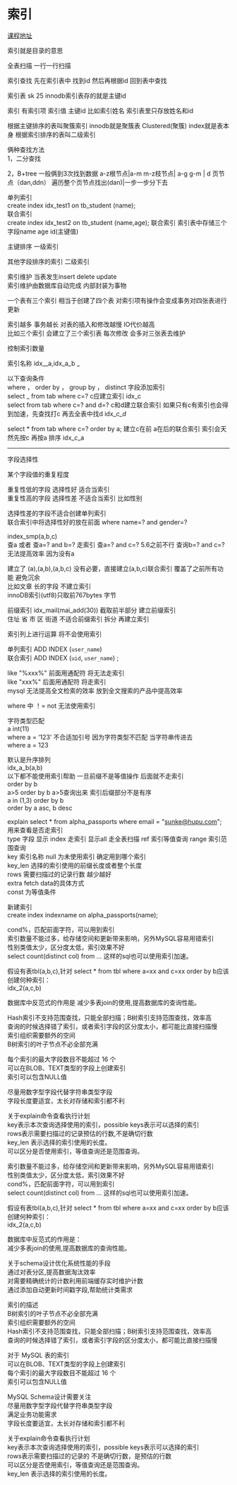 # 索引

[课程地址](http://mooc.study.163.com/learn/NEU-1000080001?tid=2001223005#/learn/content?type=detail&id=2001414084)

索引就是目录的意思

全表扫描  一行一行扫描

索引查找  先在索引表中 找到id 然后再根据id 回到表中查找

索引表 sk 25  innodb索引表存的就是主键id

索引 有索引项 索引值 主键id    比如索引姓名 索引表里只存放姓名和id

根据主键排序的表叫聚簇索引 innodb就是聚簇表   Clustered\(聚簇\) index就是表本身 根据索引排序的表叫二级索引

俩种查找方法  
1，二分查找

2，B+tree  一般俩到3次找到数据  a-z根节点\|a-m m-z枝节点\| a-g g-m \| d 页节点（dan,ddn） 遍历整个页节点找出\(dan\)\|一步一步分下去

单列索引  
create index idx\_test1 on tb\_student \(name\);  
联合索引  
create index idx\_test2 on tb\_student \(name,age\); 联合索引  索引表中存储三个字段name age id\(主键值\)

主键排序 一级索引

其他字段排序的索引  二级索引

索引维护 当表发生insert delete update  
索引维护由数据库自动完成 内部封装为事物

一个表有三个索引 相当于创建了四个表  对索引项有操作会变成事务对四张表进行更新

索引越多  事务越长 对表的插入和修改越慢 IO代价越高  
比如三个索引 会建立了三个索引表 每次修改 会多对三张表去维护

控制索引数量

索引名称 idx\__a,idx\_a\_b _

以下查询条件  
where ， order by ， group by  ， distinct 字段添加索引  
select _ from tab where c=?  c应建立索引  idx_c  
select  from tab where c=?  and d=? c和d建立联合索引 如果只有c有索引也会得到加速，先查找打c 再去全表中找d  idx\__c\_d_

select \* from tab where c=? order by a; 建立c在前 a在后的联合索引 索引会天然先按c 再按a 排序 idx\__c_\_a

---

字段选择性

某个字段值的重复程度

重复性低的字段 选择性好 适合当索引  
重复性高的字段  选择性差  不适合当索引 比如性别

选择性差的字段不适合创建单列索引  
联合索引中将选择性好的放在前面  where name=? and gender=?

index\_smp\(a,b,c\)  
查a 或者 查a=? and b=? 走索引  查a=? and c=? 5.6之前不行  查询b=? and c=? 无法提高效率 因为没有a

建立了 \(a\),\(a,b\),\(a,b,c\) 没有必要，直接建立\(a,b,c\)联合索引 覆盖了之前所有功能 避免沉余  
比如文章 长的字段 不建立索引  
innoDB索引\(utf8\)只取前767bytes 字节

前缀索引  idx\_mail\(mai\_add\(30\)\) 截取前半部分 建立前缀索引  
住址 省 市 区 街道  不适合前缀索引  拆分 再建立索引

索引列上进行运算 将不会使用索引

单列索引    ADD INDEX \(`user_name`\)  
联合索引   ADD INDEX \(`uid`, `user_name`\) ;

like "%xxx%" 前面用通配符 将无法走索引  
like "xxx%"   后面用通配符 将走索引  
mysql 无法提高全文检索的效率  放到全文搜索的产品中提高效率

where 中 ！= not 无法使用索引

字符类型匹配  
a int\(11\)  
where a = ‘123’ 不合适加引号  因为字符类型不匹配 当字符串传进去  
where a = 123

默认是升序排列  
idx\_a\_b\(a,b\)  
以下都不能使用索引帮助  一旦前缀不是等值操作 后面就不走索引  
order by b  
a&gt;5 order by b  a&gt;5查询出来 索引后缀部分不是有序  
a in \(1,3\) order by b  
order by a asc, b desc

explain select \* from alpha\_passports where email = "sunke@hupu.com";  
用来查看是否走索引  
type 字段 显示 index  走索引  显示all 走全表扫描  ref 索引等值查询 range 索引范围查询  
key  索引名称 null 为未使用索引 确定用到哪个索引  
key\_len 选择的索引使用的前缀长度或者整个长度  
rows 需要扫描过的记录行数 越少越好  
extra fetch data的具体方式  
const 为等值条件

新建索引  
create index indexname on alpha\_passports\(name\);

cond%，匹配前面字符，可以用到索引  
索引数量不能过多，给存储空间和更新带来影响，另外MySQL容易用错索引  
性别类值太少，区分度太低，索引效果不好  
select count\(distinct col\) from ... 这样的sql也可以使用索引加速。

假设有表tbl\(a,b,c\),针对 select \* from tbl where a=xx and c=xx order by b应该创建何种索引：  
idx\_2\(a,c,b\)

数据库中反范式的作用是 减少多表join的使用,提高数据库的查询性能。

Hash索引不支持范围查找，只能全部扫描；B树索引支持范围查找，效率高  
查询的时候选择错了索引，或者索引字段的区分度太小，都可能比直接扫描慢  
索引组织需要额外的空间  
B树索引的叶子节点不必全部充满

每个索引的最大字段数目不能超过 16 个  
可以在BLOB、TEXT类型的字段上创建索引  
索引可以包含NULL值

尽量用数字型字段代替字符串类型字段  
字段长度要适宜，太长对存储和索引都不利

关于explain命令查看执行计划  
key表示本次查询选择使用的索引，possible keys表示可以选择的索引  
rows表示需要扫描过的记录预估的行数,不是确切行数  
key\_len 表示选择的索引使用的长度。  
可以区分是否使用索引，等值查询还是范围查询。

索引数量不能过多，给存储空间和更新带来影响，另外MySQL容易用错索引  
性别类值太少，区分度太低，索引效果不好  
cond%，匹配前面字符，可以用到索引  
select count\(distinct col\) from ... 这样的sql也可以使用索引加速。

假设有表tbl\(a,b,c\),针对 select \* from tbl where a=xx and c=xx order by b应该创建何种索引：  
idx\_2\(a,c,b\)

数据库中反范式的作用是：  
减少多表join的使用,提高数据库的查询性能。

关于schema设计优化系统性能的手段  
通过对表分区,提高数据淘汰效率  
对需要精确统计的计数利用前端缓存实时维护计数  
通过添加自动更新时间戳字段,帮助统计类需求

索引的描述  
B树索引的叶子节点不必全部充满  
索引组织需要额外的空间  
Hash索引不支持范围查找，只能全部扫描；B树索引支持范围查找，效率高  
查询的时候选择错了索引，或者索引字段的区分度太小，都可能比直接扫描慢

对于 MySQL 表的索引  
可以在BLOB、TEXT类型的字段上创建索引  
每个索引的最大字段数目不能超过 16 个  
索引可以包含NULL值

MySQL Schema设计需要关注  
尽量用数字型字段代替字符串类型字段  
满足业务功能需求  
字段长度要适宜，太长对存储和索引都不利

关于explain命令查看执行计划  
key表示本次查询选择使用的索引，possible keys表示可以选择的索引  
rows表示需要扫描过的记录的 不是确切行数，是预估的行数  
可以区分是否使用索引，等值查询还是范围查询。  
key\_len 表示选择的索引使用的长度。

